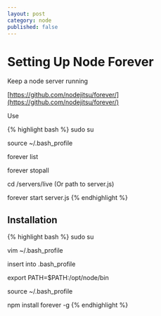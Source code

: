 ```yaml
---
layout: post
category: node
published: false
---
```


# Setting Up Node Forever

Keep a node server running

[https://github.com/nodejitsu/forever/](https://github.com/nodejitsu/forever/)

Use

{% highlight bash %}
sudo su

source ~/.bash_profile

forever list

forever stopall

cd /servers/live (Or path to server.js)

forever start server.js
{% endhighlight %}

## Installation

{% highlight bash %}
sudo su

vim ~/.bash_profile

insert into .bash_profile

export PATH=$PATH:/opt/node/bin

source ~/.bash_profile

npm install forever -g
{% endhighlight %}